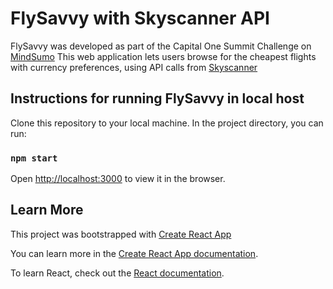 # FlySavvy with Skyscanner API

FlySavvy was developed as part of the Capital One Summit Challenge on [MindSumo](https://www.mindsumo.com/contests/travel_summit)
This web application lets users browse for the cheapest flights with currency preferences, using API calls from [Skyscanner](https://rapidapi.com/skyscanner/api/skyscanner-flight-search)

## Instructions for running FlySavvy in local host

Clone this repository to your local machine. In the project directory, you can run:

### `npm start`

Open [http://localhost:3000](http://localhost:3000) to view it in the browser.


## Learn More
This project was bootstrapped with [Create React App](https://github.com/facebook/create-react-app)

You can learn more in the [Create React App documentation](https://facebook.github.io/create-react-app/docs/getting-started).

To learn React, check out the [React documentation](https://reactjs.org/).


